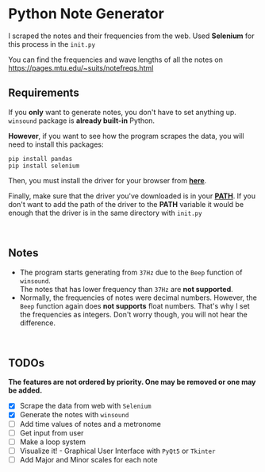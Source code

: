 # Python Note Generator


I scraped the notes and their frequencies from the web.
Used **Selenium** for this process in the `init.py`

You can find the frequencies and wave lengths of all the notes on
https://pages.mtu.edu/~suits/notefreqs.html
<br>
## Requirements

If you **only** want to generate notes, you don't have to set anything up.
`winsound` package is **already built-in** Python.

**However**, if you want to see how the program scrapes the data, you will need to install this packages:

```
pip install pandas
pip install selenium
```
Then, you must install the driver for your browser from [**here**](https://selenium-python.readthedocs.io/installation.html#drivers).

Finally, make sure that the driver you've downloaded is in your [**PATH**](https://gist.github.com/nex3/c395b2f8fd4b02068be37c961301caa7). If you don't want to add the path of the driver to the **PATH** variable it would be enough that the driver is in the same directory with `init.py`

<br>

## Notes
- The program starts generating from `37Hz` due to the `Beep` function of `winsound`. <br> The notes that has lower frequency than `37Hz` are **not supported**.
  <br>
- Normally, the frequencies of notes were decimal numbers. However, the `Beep` function again does **not supports** float numbers. That's why I set the frequencies as integers. Don't worry though, you will not hear the difference.

<br>

## TODOs

  **The features are not ordered by priority. One may be removed or one may be added.**
- [x] Scrape the data from web with `Selenium`
- [x] Generate the notes with `winsound`
- [ ] Add time values of notes and a metronome
- [ ] Get input from user
- [ ] Make a loop system
- [ ] Visualize it! - Graphical User Interface with `PyQt5` or `Tkinter`
- [ ] Add Major and Minor scales for each note
